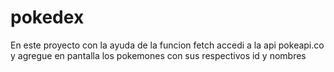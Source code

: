 # pokedex

En este proyecto con la ayuda de la funcion fetch accedi a la api pokeapi.co y agregue en pantalla los pokemones con sus respectivos id y nombres
